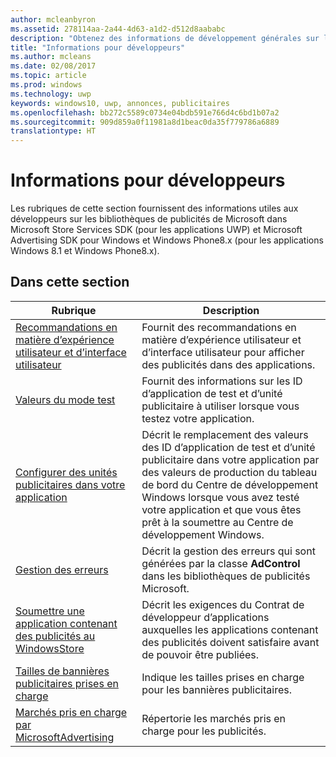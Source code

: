 ```yaml
---
author: mcleanbyron
ms.assetid: 278114aa-2a44-4d63-a1d2-d512d8aababc
description: "Obtenez des informations de développement générales sur les bibliothèques de publicités Microsoft dans Microsoft Store Services SDK."
title: "Informations pour développeurs"
ms.author: mcleans
ms.date: 02/08/2017
ms.topic: article
ms.prod: windows
ms.technology: uwp
keywords: windows10, uwp, annonces, publicitaires
ms.openlocfilehash: bb272c5589c0734e04bdb591e766d4c6bd1b07a2
ms.sourcegitcommit: 909d859a0f11981a8d1beac0da35f779786a6889
translationtype: HT
---
```

# <a name="developer-information"></a>Informations pour développeurs

Les rubriques de cette section fournissent des informations utiles aux développeurs sur les bibliothèques de publicités de Microsoft dans Microsoft Store Services SDK (pour les applications UWP) et Microsoft Advertising SDK pour Windows et Windows Phone8.x (pour les applications Windows 8.1 et Windows Phone8.x).


## <a name="in-this-section"></a>Dans cette section

| Rubrique                                                                                                       | Description                 |
|-------------------------------------------------------------------------------------------------------------|-----------------------------|
| [Recommandations en matière d’expérience utilisateur et d’interface utilisateur](ui-and-user-experience-guidelines.md) |  Fournit des recommandations en matière d’expérience utilisateur et d’interface utilisateur pour afficher des publicités dans des applications.  |
| [Valeurs du mode test](test-mode-values.md)        |  Fournit des informations sur les ID d’application de test et d’unité publicitaire à utiliser lorsque vous testez votre application.   |
| [Configurer des unités publicitaires dans votre application](set-up-ad-units-in-your-app.md)      | Décrit le remplacement des valeurs des ID d’application de test et d’unité publicitaire dans votre application par des valeurs de production du tableau de bord du Centre de développement Windows lorsque vous avez testé votre application et que vous êtes prêt à la soumettre au Centre de développement Windows.   |
| [Gestion des erreurs](error-handling-with-advertising-libraries.md)                                    |  Décrit la gestion des erreurs qui sont générées par la classe **AdControl** dans les bibliothèques de publicités Microsoft.   |
| [Soumettre une application contenant des publicités au WindowsStore](submit-an-app-with-ads-to-the-windows-store.md)                                    |  Décrit les exigences du Contrat de développeur d’applications auxquelles les applications contenant des publicités doivent satisfaire avant de pouvoir être publiées.   |
| [Tailles de bannières publicitaires prises en charge](supported-ad-sizes-for-banner-ads.md)                                    |  Indique les tailles prises en charge pour les bannières publicitaires.   |
| [Marchés pris en charge par MicrosoftAdvertising](supported-markets-for-microsoft-advertising.md)                                    |  Répertorie les marchés pris en charge pour les publicités.   |



 

 
